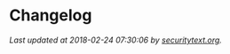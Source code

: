 # Changelog

_Last updated at 2018-02-24 07:30:06 by [securitytext.org](https://securitytext.org)._
